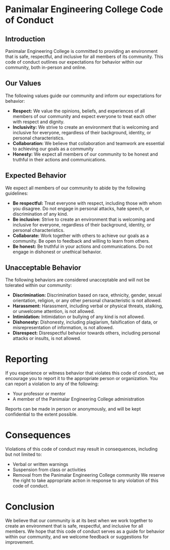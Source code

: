 # Panimalar Engineering College Code of Conduct
## Introduction
Panimalar Engineering College is committed to providing an environment that is safe, respectful, and inclusive for all members of its community. This code of conduct outlines our expectations for behavior within our community, both in-person and online.

## Our Values
The following values guide our community and inform our expectations for behavior:

- **Respect:** We value the opinions, beliefs, and experiences of all members of our community and expect everyone to treat each other with respect and dignity.
- **Inclusivity:** We strive to create an environment that is welcoming and inclusive for everyone, regardless of their background, identity, or personal characteristics.
- **Collaboration:** We believe that collaboration and teamwork are essential to achieving our goals as a community
- **Honesty:** We expect all members of our community to be honest and truthful in their actions and communications.

## Expected Behavior
We expect all members of our community to abide by the following guidelines:

- **Be respectful:** Treat everyone with respect, including those with whom you disagree. Do not engage in personal attacks, hate speech, or discrimination of any kind.
- **Be inclusive:** Strive to create an environment that is welcoming and inclusive for everyone, regardless of their background, identity, or personal characteristics.
- **Collaborate:** Work together with others to achieve our goals as a community. Be open to feedback and willing to learn from others.
- **Be honest:** Be truthful in your actions and communications. Do not engage in dishonest or unethical behavior.

## Unacceptable Behavior
The following behaviors are considered unacceptable and will not be tolerated within our community:

- **Discrimination:** Discrimination based on race, ethnicity, gender, sexual orientation, religion, or any other personal characteristic is not allowed.
- **Harassment:** Harassment, including verbal or physical threats, stalking, or unwelcome attention, is not allowed.
- **Intimidation:** Intimidation or bullying of any kind is not allowed.
- **Dishonesty:** Dishonesty, including plagiarism, falsification of data, or misrepresentation of information, is not allowed.
- **Disrespect:** Disrespectful behavior towards others, including personal attacks or insults, is not allowed.

# Reporting
If you experience or witness behavior that violates this code of conduct, we encourage you to report it to the appropriate person or organization. You can report a violation to any of the following:

- Your professor or mentor
- A member of the Panimalar Engineering College administration

Reports can be made in person or anonymously, and will be kept confidential to the extent possible.

# Consequences
Violations of this code of conduct may result in consequences, including but not limited to:

- Verbal or written warnings
- Suspension from class or activities
- Removal from the Panimalar Engineering College community
We reserve the right to take appropriate action in response to any violation of this code of conduct.

# Conclusion
We believe that our community is at its best when we work together to create an environment that is safe, respectful, and inclusive for all members. We hope that this code of conduct serves as a guide for behavior within our community, and we welcome feedback or suggestions for improvement.
